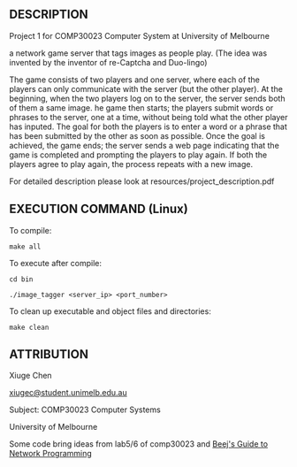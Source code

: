 [Beej's Guide to Network Programming]: http://www.beej.us/guide/bgnet/html/multi/index.html

## DESCRIPTION

Project 1 for COMP30023 Computer System at University of Melbourne

a network game server that tags images as people play. (The idea was invented
by the inventor of re-Captcha and Duo-lingo)

The game consists of two players and one server, where each of the players can
only communicate with the server (but the other player).
At the beginning, when the two players log on to the server, the server sends
both of them a same image. he game then starts;
the players submit words or phrases to the server, one at a time, without being
told what the other player has inputed. The goal for both the players is to
enter a word or a phrase that has been submitted by the other as soon as possible.
Once the goal is achieved, the game ends; the server sends a web page indicating
that the game is completed and prompting the players to play again.
If both the players agree to play again, the process repeats with a new image.

For detailed description please look at resources/project_description.pdf

## EXECUTION COMMAND (Linux)

To compile:

`make all`

To execute after compile:

`cd bin`

`./image_tagger <server_ip> <port_number>`

To clean up executable and object files and directories:

`make clean`

## ATTRIBUTION
Xiuge Chen

xiugec@student.unimelb.edu.au

Subject: COMP30023 Computer Systems

University of Melbourne

Some code bring ideas from lab5/6 of comp30023 and [Beej's Guide to Network Programming]
